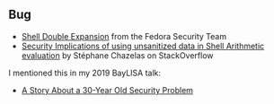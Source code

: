 Bug
---

- [Shell Double
  Expansion](https://docs.fedoraproject.org/en-US/Fedora_Security_Team/1/html/Defensive_Coding/sect-Defensive_Coding-Shell-Double_Expansion.html)
  from the Fedora Security Team
- [Security Implications of using unsanitized data in Shell Arithmetic
  evaluation](https://unix.stackexchange.com/questions/172103/security-implications-of-using-unsanitized-data-in-shell-arithmetic-evaluation/172109#172109)
  by Stéphane Chazelas on StackOverflow

I mentioned this in my 2019 BayLISA talk:

- [A Story About a 30-Year Old Security Problem](https://www.oilshell.org/blog/2019/01/18.html#a-story-about-a-30-year-old-security-problem)

